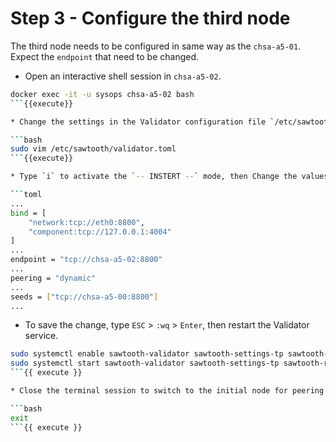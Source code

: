 # Step 3 - Configure the third node

The third node needs to be configured in same way as the `chsa-a5-01`. Expect the `endpoint` that need to be changed.

* Open an interactive shell session in `chsa-a5-02`.

```bash
docker exec -it -u sysops chsa-a5-02 bash
```{{execute}}

* Change the settings in the Validator configuration file `/etc/sawtooth/validator.toml`.

```bash
sudo vim /etc/sawtooth/validator.toml
```{{execute}}

* Type `i` to activate the `-- INSTERT --` mode, then Change the values as described below.

```toml
...
bind = [
    "network:tcp://eth0:8800",
    "component:tcp://127.0.0.1:4004"
]
...
endpoint = "tcp://chsa-a5-02:8800"
...
peering = "dynamic"
...
seeds = ["tcp://chsa-a5-00:8800"]
...
```

* To save the change, type `ESC` > `:wq` > `Enter`, then restart the Validator service.

```bash
sudo systemctl enable sawtooth-validator sawtooth-settings-tp sawtooth-rest-api
sudo systemctl start sawtooth-validator sawtooth-settings-tp sawtooth-rest-api
```{{ execute }}

* Close the terminal session to switch to the initial node for peering checks.

```bash
exit
```{{ execute }}

